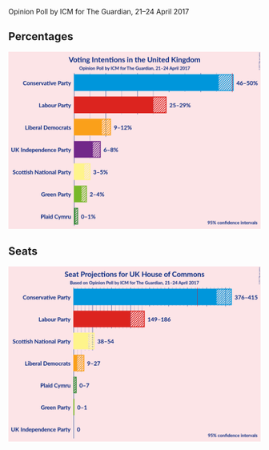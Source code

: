 Opinion Poll by ICM for The Guardian, 21–24 April 2017

## Percentages

![Percentages](2017-04-24-ICM.png "Percentages")

## Seats

![Seats](2017-04-24-ICM-seats.png "Seats")

